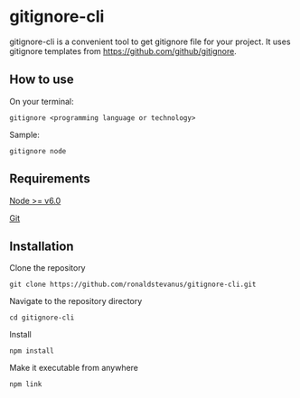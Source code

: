 # gitignore-cli

gitignore-cli is a convenient tool to get gitignore file for your project. It uses gitignore templates from https://github.com/github/gitignore.

## How to use

On your terminal:
```
gitignore <programming language or technology>
```

Sample:
```
gitignore node
```

## Requirements

[Node >= v6.0](https://nodejs.org/en/blog/release/v6.0.0/)

[Git](https://git-scm.com/book/en/v2/Getting-Started-Installing-Git)

## Installation

Clone the repository
```
git clone https://github.com/ronaldstevanus/gitignore-cli.git
```

Navigate to the repository directory
```
cd gitignore-cli
```

Install
```
npm install
```

Make it executable from anywhere
```
npm link
```
